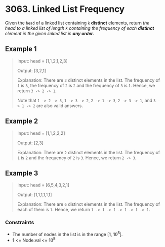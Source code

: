 # 3063. Linked List Frequency

Given the `head` of a linked list containing `k` **distinct** elements, return *the head to a linked list of length `k` containing the
frequency of each **distinct** element in the given linked list in **any order***.

## Example 1

> Input: head = [1,1,2,1,2,3]
>
> Output: [3,2,1]
>
> Explanation: There are `3` distinct elements in the list. The frequency of `1` is `3`, the frequency of `2` is `2` and the frequency of `3` is `1`. Hence, we return `3 -> 2 -> 1`.
>
> Note that `1 -> 2 -> 3`, `1 -> 3 -> 2`, `2 -> 1 -> 3`, `2 -> 3 -> 1`, and `3 -> 1 -> 2` are also valid answers.

## Example 2

> Input: head = [1,1,2,2,2]
>
> Output: [2,3]
>
> Explanation: There are `2` distinct elements in the list. The frequency of `1` is `2` and the frequency of `2` is `3`. Hence, we return `2 -> 3`.

## Example 3

> Input: head = [6,5,4,3,2,1]
>
> Output: [1,1,1,1,1,1]
>
> Explanation: There are `6` distinct elements in the list. The frequency of each of them is `1`. Hence, we return `1 -> 1 -> 1 -> 1 -> 1 -> 1`.

### Constraints

- The number of nodes in the list is in the range [1, 10<sup>5</sup>].
- 1 <= Node.val <= 10<sup>5</sup>
